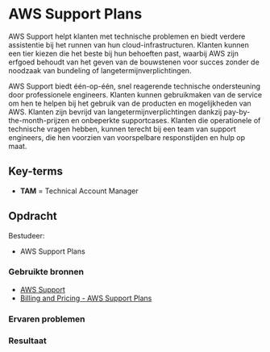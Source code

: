 # AWS Support Plans
AWS Support helpt klanten met technische problemen en biedt verdere assistentie bij het runnen van hun cloud-infrastructuren. Klanten kunnen een tier kiezen die het beste bij hun behoeften past, waarbij AWS zijn erfgoed behoudt van het geven van de bouwstenen voor succes zonder de noodzaak van bundeling of langetermijnverplichtingen.

AWS Support biedt één-op-één, snel reagerende technische ondersteuning door professionele engineers. Klanten kunnen gebruikmaken van de service om hen te helpen bij het gebruik van de producten en mogelijkheden van AWS. Klanten zijn bevrijd van langetermijnverplichtingen dankzij pay-by-the-month-prijzen en onbeperkte supportcases. Klanten die operationele of technische vragen hebben, kunnen terecht bij een team van support engineers, die hen voorzien van voorspelbare responstijden en hulp op maat.


## Key-terms

- **TAM** = Technical Account Manager

## Opdracht
Bestudeer:

- AWS Support Plans

### Gebruikte bronnen
- [AWS Support](https://aws.amazon.com/premiumsupport/)
- [Billing and Pricing - AWS Support Plans](https://www.youtube.com/watch?v=A3522VCDy4A)

### Ervaren problemen

### Resultaat
